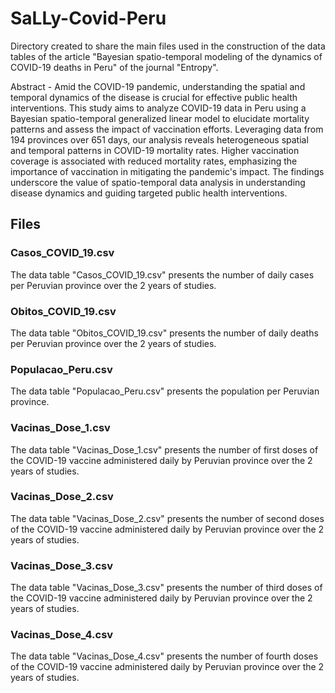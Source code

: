 # SaLLy-Covid-Peru

Directory created to share the main files used in the construction of the data tables of the article "Bayesian spatio-temporal modeling of the dynamics of COVID-19 deaths in Peru" of the journal "Entropy".

Abstract - Amid the COVID-19 pandemic, understanding the spatial and temporal dynamics of the disease is crucial for effective public health interventions. This study aims to analyze COVID-19 data in Peru using a Bayesian spatio-temporal generalized linear model to elucidate mortality patterns and assess the impact of vaccination efforts. Leveraging data from 194 provinces over 651 days, our analysis reveals heterogeneous spatial and temporal patterns in COVID-19 mortality rates. Higher vaccination coverage is associated with reduced mortality rates, emphasizing the importance of vaccination in mitigating the pandemic's impact. The findings underscore the value of spatio-temporal data analysis in understanding disease dynamics and guiding targeted public health interventions.

## Files

### Casos_COVID_19.csv

The data table "Casos_COVID_19.csv" presents the number of daily cases per Peruvian province over the 2 years of studies.

### Obitos_COVID_19.csv

The data table "Obitos_COVID_19.csv" presents the number of daily deaths per Peruvian province over the 2 years of studies.

### Populacao_Peru.csv

The data table "Populacao_Peru.csv" presents the population per Peruvian province.

### Vacinas_Dose_1.csv

The data table "Vacinas_Dose_1.csv" presents the number of first doses of the COVID-19 vaccine administered daily by Peruvian province over the 2 years of studies.

### Vacinas_Dose_2.csv

The data table "Vacinas_Dose_2.csv" presents the number of second doses of the COVID-19 vaccine administered daily by Peruvian province over the 2 years of studies.

### Vacinas_Dose_3.csv

The data table "Vacinas_Dose_3.csv" presents the number of third doses of the COVID-19 vaccine administered daily by Peruvian province over the 2 years of studies.

### Vacinas_Dose_4.csv

The data table "Vacinas_Dose_4.csv" presents the number of fourth doses of the COVID-19 vaccine administered daily by Peruvian province over the 2 years of studies.
